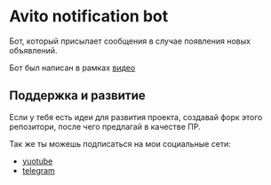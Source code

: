 # Avito notification bot

Бот, который присылает сообщения в случае появления новых объявлений.

Бот был написан в рамках [видео](https://www.youtube.com/watch?v=hpPJLZEOo_k&list=PLX6Ggq2UB4ca6sEuDm9eF-cZ2BWsCcWSV)

## Поддержка и развитие

Если у тебя есть идеи для развития проекта, создавай форк этого репозитори, после чего предлагай в качестве ПР.

Так же ты можешь подписаться на мои социальные сети:

- [yuotube](https://www.youtube.com/channel/UCmGxW0J_DDS3QzPktir5TKw)
- [telegram](https://t.me/alx_four)
